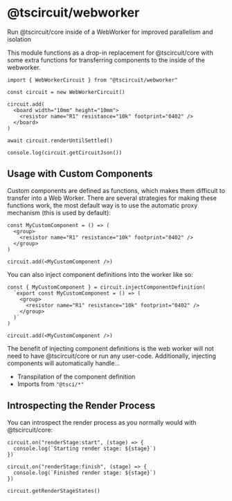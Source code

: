 # @tscircuit/webworker

Run @tscircuit/core inside of a WebWorker for improved parallelism and isolation

This module functions as a drop-in replacement for @tscircuit/core with some
extra functions for transferring components to the inside of the webworker.

```tsx
import { WebWorkerCircuit } from "@tscircuit/webworker"

const circuit = new WebWorkerCircuit()

circuit.add(
  <board width="10mm" height="10mm">
    <resistor name="R1" resistance="10k" footprint="0402" />
  </board>
)

await circuit.renderUntilSettled()

console.log(circuit.getCircuitJson())
```

## Usage with Custom Components

Custom components are defined as functions, which makes them difficult to
transfer into a Web Worker. There are several strategies for making these
functions work, the most default way is to use the automatic proxy
mechanism (this is used by default):

```tsx
const MyCustomComponent = () => (
  <group>
    <resistor name="R1" resistance="10k" footprint="0402" />
  </group>
)

circuit.add(<MyCustomComponent />)
```

You can also inject component definitions into the worker like so:

```tsx
const { MyCustomComponent } = circuit.injectComponentDefinition(
  `export const MyCustomComponent = () => (
    <group>
      <resistor name="R1" resistance="10k" footprint="0402" />
    </group>
  )`
)

circuit.add(<MyCustomComponent />)
```

The benefit of injecting component definitions is the web worker will not need
to have @tscircuit/core or run any user-code. Additionally, injecting components
will automatically handle...

- Transpilation of the component definition
- Imports from `"@tsci/*"`

## Introspecting the Render Process

You can introspect the render process as you normally would with @tscircuit/core:

```tsx
circuit.on("renderStage:start", (stage) => {
  console.log(`Starting render stage: ${stage}`)
})

circuit.on("renderStage:finish", (stage) => {
  console.log(`Finished render stage: ${stage}`)
})

circuit.getRenderStageStates()
```
